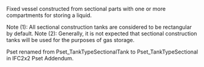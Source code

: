 ﻿Fixed vessel constructed from sectional parts with one or more compartments for storing a liquid.

Note (1): All sectional construction tanks are considered to be rectangular by default.
Note (2): Generally, it is not expected that sectional construction tanks will be used for the purposes of gas storage.

Pset renamed from Pset_TankTypeSectionalTank to Pset_TankTypeSectional in IFC2x2 Pset Addendum.
